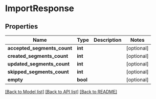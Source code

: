 # ImportResponse

## Properties
Name | Type | Description | Notes
------------ | ------------- | ------------- | -------------
**accepted_segments_count** | **int** |  | [optional] 
**created_segments_count** | **int** |  | [optional] 
**updated_segments_count** | **int** |  | [optional] 
**skipped_segments_count** | **int** |  | [optional] 
**empty** | **bool** |  | [optional] 

[[Back to Model list]](../README.md#documentation-for-models) [[Back to API list]](../README.md#documentation-for-api-endpoints) [[Back to README]](../README.md)


